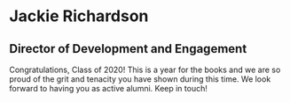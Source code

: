 # Jackie Richardson

## Director of Development and Engagement

Congratulations, Class of 2020! This is a year for the books and we are so proud of the grit and tenacity you have shown during this time.  We look forward to having you as active alumni. Keep in touch!